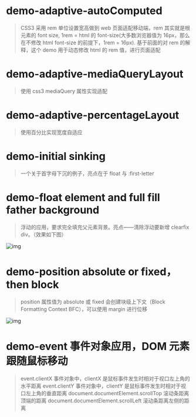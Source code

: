 # demo-adaptive-autoComputed
> CSS3 采用 rem 单位设置宽高做到 web 页面适配移动端，rem 其实就是根元素的 font size, 1rem = html 的 font-size(大多数浏览器值为 16px，那么在不修改 html font-size 的前提下，1rem = 16px).
基于前面的对 rem 的解释，这个 demo 用于动态修改 html 的 rem 值，进行页面适配

# demo-adaptive-mediaQueryLayout
> 使用 css3 mediaQuery 属性实现适配

# demo-adaptive-percentageLayout
> 使用百分比实现宽度自适应

# demo-initial sinking
> 一个关于首字母下沉的例子，亮点在于 float 与 :first-letter

# demo-float element and full fill father background
> 浮动的应用，要求完全填充父元素背景。亮点——清除浮动要新增 clearfix div。（效果如下图）

![img](https://helenzhanglp.github.io/images/demo/floatElementAndFullFillBackground/1.jpg)

# demo-position absolute or fixed，then block
> position 属性值为 absolute 或 fixed 会创建块级上下文（Block Formatting Context BFC），可以使用 margin 进行位移

![img](https://helenzhanglp.github.io//images/demo/positionAbsoluteFixedBlock/position-absolute-block-2.jpg)

# demo-event 事件对象应用，DOM 元素跟随鼠标移动
> event.clientX 事件对象中，clientX 是鼠标事件发生时相对于视口左上角的水平距离
  event.clientY 事件对象中，clientY 是鼠标事件发生时相对于视口左上角的垂直距离
  document.documentElement.scrollTop 滚动条距离顶端的距离
  document.documentElement.scrollLeft 滚动条距离左侧的距离
